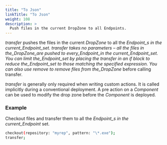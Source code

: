 ```yaml
---
title: "To Json"
linkTitle: "To Json"
weight: 108
description: >
  Push files in the current DropZone to all Endpoints. 
---
```


_transfer_ pushes the files in the current _DropZone_ to all the _Endpoint_s in the current_Endpoint_set. transfer takes no parameters – all the files in the_DropZone_are pushed to every_Endpoint_in the current_Endpoint_set. You can limit the_Endpoint_set by placing the transfer in an if block to reduce the_Endpoint_set to those matching the specified expression. You can also use remove to remove files from the_DropZone_ before calling transfer.

_transfer_ is generally only required when writing custom actions. It is called implicitly during a conventional deployment. A pre action on a _Component_ can be used to modify the drop zone before the _Component_ is deployed.

### Example

Checkout files and transfer them to all the _Endpoint_s in the current_Endpoint_ set.

```bash
checkout(repository: "myrep", pattern: "\*.exe");
transfer;
```
